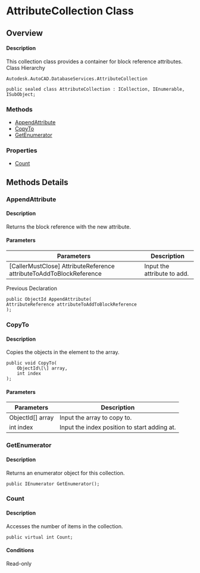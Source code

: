 # AttributeCollection Class

## Overview

#### Description
This collection class provides a container for block reference attributes.
Class Hierarchy
```text
Autodesk.AutoCAD.DatabaseServices.AttributeCollection
```

```text
public sealed class AttributeCollection : ICollection, IEnumerable, ISubObject;
```

### Methods

- [AppendAttribute](#appendattribute)
- [CopyTo](#copyto)
- [GetEnumerator](#getenumerator)

### Properties

- [Count](#count)


## Methods Details

### AppendAttribute

#### Description
Returns the block reference with the new attribute.
#### Parameters
| Parameters | Description |
| --- | --- |
| [CallerMustClose] AttributeReference attributeToAddToBlockReference | Input the attribute to add. |

Previous Declaration
```text
public ObjectId AppendAttribute(
AttributeReference attributeToAddToBlockReference
);
```

### CopyTo

#### Description
Copies the objects in the element to the array.
```text
public void CopyTo(
    ObjectId\[\] array, 
    int index
);
```

#### Parameters
| Parameters | Description |
| --- | --- |
| ObjectId[] array | Input the array to copy to. |
| int index | Input the index position to start adding at. |

### GetEnumerator

#### Description
Returns an enumerator object for this collection.
```text
public IEnumerator GetEnumerator();
```

### Count

#### Description
Accesses the number of items in the collection.
```text
public virtual int Count;
```

#### Conditions
Read-only